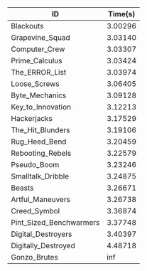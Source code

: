 |ID|Time(s)|
|-|-|
|Blackouts|3.00296|
|Grapevine_Squad|3.03140|
|Computer_Crew|3.03307|
|Prime_Calculus|3.03424|
|The_ERROR_List|3.03974|
|Loose_Screws|3.06405|
|Byte_Mechanics|3.09128|
|Key_to_Innovation|3.12213|
|Hackerjacks|3.17529|
|The_Hit_Blunders|3.19106|
|Rug_Heed_Bend|3.20459|
|Rebooting_Rebels|3.22579|
|Pseudo_Boom|3.23246|
|Smalltalk_Dribble|3.24875|
|Beasts|3.26671|
|Artful_Maneuvers|3.26738|
|Creed_Symbol|3.36874|
|Pint_Sized_Benchwarmers|3.37748|
|Digital_Destroyers|3.40397|
|Digitally_Destroyed|4.48718|
|Gonzo_Brutes|inf|
